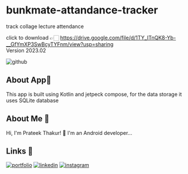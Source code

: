 # bunkmate-attandance-tracker
track collage lecture attendance

click to download 👉🏻 https://drive.google.com/file/d/1TY_ITnQK8-Yb-__GfYmXP3SwBcyTYFnm/view?usp=sharing
<br>Version 2023.02

![github](https://user-images.githubusercontent.com/67188426/214272908-16c122b4-47f6-46e2-80f7-a9f045eacfd2.jpeg)

##  About App📱
This app is built using Kotlin and jetpeck compose,
for the data storage it uses SQLite database

##  About Me 🚀
Hi, I'm Prateek Thakur! 👋
I'm an Android developer...


##  Links 🔗
[![portfolio](https://img.shields.io/badge/my_portfolio-000?style=for-the-badge&logo=ko-fi&logoColor=white)](https://prateekthakur272.github.io)
[![linkedin](https://img.shields.io/badge/linkedin-0A66C2?style=for-the-badge&logo=linkedin&logoColor=white)](https://www.linkedin.com/in/prateek-thakur-452127216/)
[![instagram](https://img.shields.io/badge/instagram-1DA1F2?style=for-the-badge&logo=instagram&logoColor=white)](https://instagram.com/prateek_._thakur)

